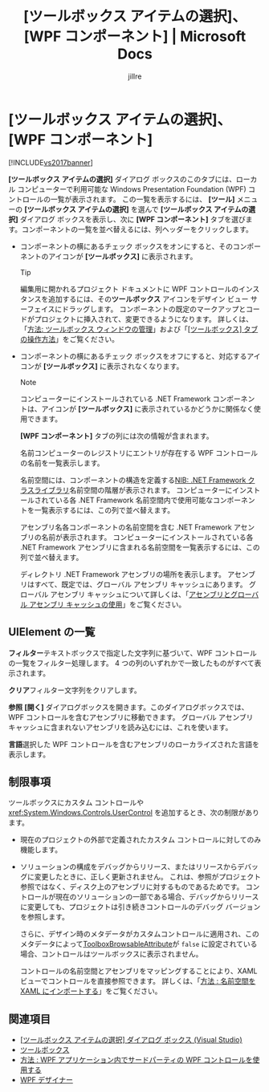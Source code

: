﻿---
title: '[ツールボックス アイテムの選択]、[WPF コンポーネント] | Microsoft Docs'
ms.date: 11/15/2016
ms.prod: visual-studio-dev14
ms.technology: vs-ide-general
ms.topic: reference
f1_keywords:
- vs.chooseitems.wpfcomponents
helpviewer_keywords:
- WPF Components tab, Choose Toolbox Items dialog box
- Choose Toolbox Items dialog box, WPF Components tab
ms.assetid: 6ce1d178-88c0-4295-8915-59fdeedabb11
caps.latest.revision: 17
author: jillre
ms.author: jillfra
manager: jillfra
ms.openlocfilehash: 5c7967635d8e5d64907587fcd1a9b4d84a31d569
ms.sourcegitcommit: a8e8f4bd5d508da34bbe9f2d4d9fa94da0539de0
ms.translationtype: MTE95
ms.contentlocale: ja-JP
ms.lasthandoff: 10/19/2019
ms.locfileid: "72660923"
---
# <a name="choose-toolbox-items-wpf-components"></a>[ツールボックス アイテムの選択]、[WPF コンポーネント]
[!INCLUDE[vs2017banner](../../includes/vs2017banner.md)]

**[ツールボックス アイテムの選択]** ダイアログ ボックスのこのタブには、ローカル コンピューターで利用可能な Windows Presentation Foundation (WPF) コントロールの一覧が表示されます。 この一覧を表示するには、 **[ツール]** メニューの **[ツールボックス アイテムの選択]** を選んで **[ツールボックス アイテムの選択]** ダイアログ ボックスを表示し、次に **[WPF コンポーネント]** タブを選びます。コンポーネントの一覧を並べ替えるには、列ヘッダーをクリックします。

- コンポーネントの横にあるチェック ボックスをオンにすると、そのコンポーネントのアイコンが **[ツールボックス]** に表示されます。

  > [!TIP]
  > 編集用に開かれるプロジェクト ドキュメントに WPF コントロールのインスタンスを追加するには、その**ツールボックス** アイコンをデザイン ビュー サーフェイスにドラッグします。 コンポーネントの既定のマークアップとコードがプロジェクトに挿入されて、変更できるようになります。 詳しくは、「[方法: ツールボックス ウィンドウの管理](https://msdn.microsoft.com/a022c3fe-298c-4a59-a48f-b050da90ebc2)」および「[[ツールボックス] タブの操作方法](https://msdn.microsoft.com/21285050-cadd-455a-b1f5-a2289a89c4db)」をご覧ください。

- コンポーネントの横にあるチェック ボックスをオフにすると、対応するアイコンが **[ツールボックス]** に表示されなくなります。

  > [!NOTE]
  > コンピューターにインストールされている .NET Framework コンポーネントは、アイコンが **[ツールボックス]** に表示されているかどうかに関係なく使用できます。

  **[WPF コンポーネント]** タブの列には次の情報が含まれます。

  名前コンピューターのレジストリにエントリが存在する WPF コントロールの名前を一覧表示します。

  名前空間には、コンポーネントの構造を定義する[NIB: .NET Framework クラスライブラリ](https://msdn.microsoft.com/6c4f3a62-6a0f-41f2-9d52-ee0b13686f29)名前空間の階層が表示されます。 コンピューターにインストールされている各 .NET Framework 名前空間内で使用可能なコンポーネントを一覧表示するには、この列で並べ替えます。

  アセンブリ名各コンポーネントの名前空間を含む .NET Framework アセンブリの名前が表示されます。 コンピューターにインストールされている各 .NET Framework アセンブリに含まれる名前空間を一覧表示するには、この列で並べ替えます。

  ディレクトリ .NET Framework アセンブリの場所を表示します。 アセンブリはすべて、既定では、グローバル アセンブリ キャッシュにあります。 グローバル アセンブリ キャッシュについて詳しくは、「[アセンブリとグローバル アセンブリ キャッシュの使用](https://msdn.microsoft.com/library/8a18e5c2-d41d-49ef-abcb-7c27e2469433)」をご覧ください。

## <a name="uielement-list"></a>UIElement の一覧
 **フィルター**テキストボックスで指定した文字列に基づいて、WPF コントロールの一覧をフィルター処理します。 4 つの列のいずれかで一致したものがすべて表示されます。

 **クリア**フィルター文字列をクリアします。

 **参照** **[開く]** ダイアログボックスを開きます。このダイアログボックスでは、WPF コントロールを含むアセンブリに移動できます。 グローバル アセンブリ キャッシュに含まれないアセンブリを読み込むには、これを使います。

 **言語**選択した WPF コントロールを含むアセンブリのローカライズされた言語を表示します。

## <a name="limitations"></a>制限事項
 ツールボックスにカスタム コントロールや <xref:System.Windows.Controls.UserControl> を追加するとき、次の制限があります。

- 現在のプロジェクトの外部で定義されたカスタム コントロールに対してのみ機能します。

- ソリューションの構成をデバッグからリリース、またはリリースからデバッグに変更したときに、正しく更新されません。 これは、参照がプロジェクト参照ではなく、ディスク上のアセンブリに対するものであるためです。 コントロールが現在のソリューションの一部である場合、デバッグからリリースに変更しても、プロジェクトは引き続きコントロールのデバッグ バージョンを参照します。

  さらに、デザイン時のメタデータがカスタムコントロールに適用され、このメタデータによって[ToolboxBrowsableAttribute](/previous-versions/visualstudio/visual-studio-2010/bb547991(v=vs.100))が `false` に設定されている場合、コントロールはツールボックスに表示されません。

  コントロールの名前空間とアセンブリをマッピングすることにより、XAML ビューでコントロールを直接参照できます。 詳しくは、「[方法 : 名前空間を XAML にインポートする](https://msdn.microsoft.com/6cda7c7a-369c-47dd-9c2d-13a35dcf737c)」をご覧ください。

## <a name="see-also"></a>関連項目

- [[ツールボックス アイテムの選択] ダイアログ ボックス (Visual Studio)](https://msdn.microsoft.com/bd07835f-18a8-433e-bccc-7141f65263bb)
- [ツールボックス](../../ide/reference/toolbox.md)
- [方法 : WPF アプリケーション内でサードパーティの WPF コントロールを使用する](https://msdn.microsoft.com/f4c0b601-3818-4f9f-85e5-77905f3b427f)
- [WPF デザイナー](https://msdn.microsoft.com/c6c65214-8411-4e16-b254-163ed4099c26)